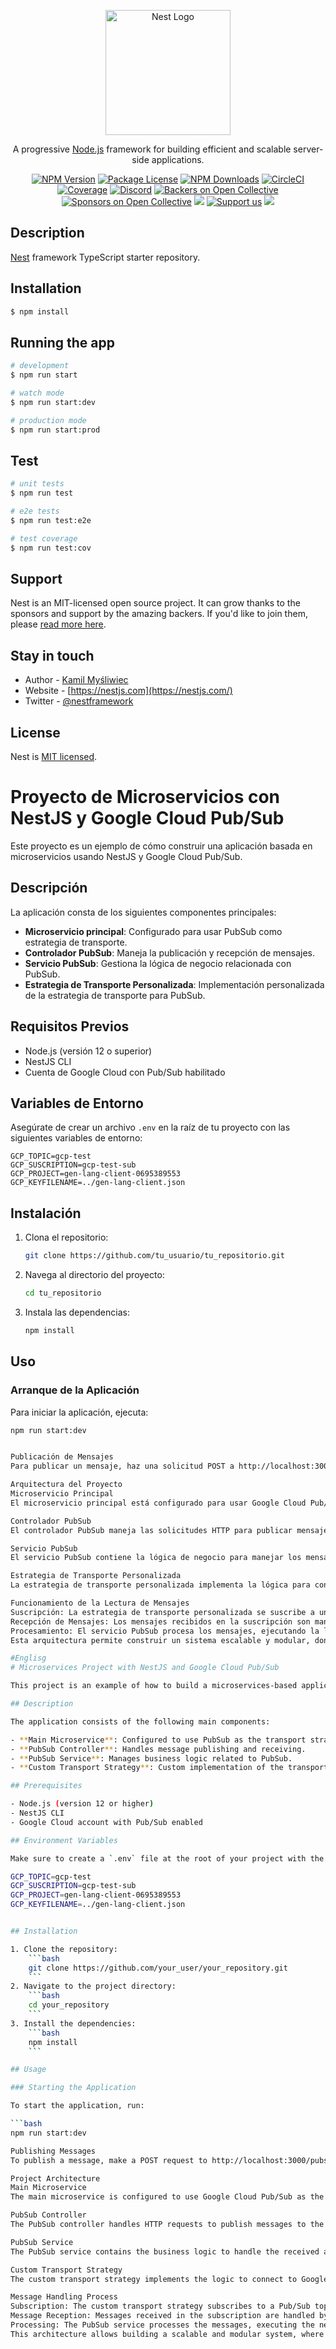 <p align="center">
  <a href="http://nestjs.com/" target="blank"><img src="https://nestjs.com/img/logo-small.svg" width="200" alt="Nest Logo" /></a>
</p>

[circleci-image]: https://img.shields.io/circleci/build/github/nestjs/nest/master?token=abc123def456
[circleci-url]: https://circleci.com/gh/nestjs/nest

  <p align="center">A progressive <a href="http://nodejs.org" target="_blank">Node.js</a> framework for building efficient and scalable server-side applications.</p>
    <p align="center">
<a href="https://www.npmjs.com/~nestjscore" target="_blank"><img src="https://img.shields.io/npm/v/@nestjs/core.svg" alt="NPM Version" /></a>
<a href="https://www.npmjs.com/~nestjscore" target="_blank"><img src="https://img.shields.io/npm/l/@nestjs/core.svg" alt="Package License" /></a>
<a href="https://www.npmjs.com/~nestjscore" target="_blank"><img src="https://img.shields.io/npm/dm/@nestjs/common.svg" alt="NPM Downloads" /></a>
<a href="https://circleci.com/gh/nestjs/nest" target="_blank"><img src="https://img.shields.io/circleci/build/github/nestjs/nest/master" alt="CircleCI" /></a>
<a href="https://coveralls.io/github/nestjs/nest?branch=master" target="_blank"><img src="https://coveralls.io/repos/github/nestjs/nest/badge.svg?branch=master#9" alt="Coverage" /></a>
<a href="https://discord.gg/G7Qnnhy" target="_blank"><img src="https://img.shields.io/badge/discord-online-brightgreen.svg" alt="Discord"/></a>
<a href="https://opencollective.com/nest#backer" target="_blank"><img src="https://opencollective.com/nest/backers/badge.svg" alt="Backers on Open Collective" /></a>
<a href="https://opencollective.com/nest#sponsor" target="_blank"><img src="https://opencollective.com/nest/sponsors/badge.svg" alt="Sponsors on Open Collective" /></a>
  <a href="https://paypal.me/kamilmysliwiec" target="_blank"><img src="https://img.shields.io/badge/Donate-PayPal-ff3f59.svg"/></a>
    <a href="https://opencollective.com/nest#sponsor"  target="_blank"><img src="https://img.shields.io/badge/Support%20us-Open%20Collective-41B883.svg" alt="Support us"></a>
  <a href="https://twitter.com/nestframework" target="_blank"><img src="https://img.shields.io/twitter/follow/nestframework.svg?style=social&label=Follow"></a>
</p>
  <!--[![Backers on Open Collective](https://opencollective.com/nest/backers/badge.svg)](https://opencollective.com/nest#backer)
  [![Sponsors on Open Collective](https://opencollective.com/nest/sponsors/badge.svg)](https://opencollective.com/nest#sponsor)-->

## Description

[Nest](https://github.com/nestjs/nest) framework TypeScript starter repository.

## Installation

```bash
$ npm install
```

## Running the app

```bash
# development
$ npm run start

# watch mode
$ npm run start:dev

# production mode
$ npm run start:prod
```

## Test

```bash
# unit tests
$ npm run test

# e2e tests
$ npm run test:e2e

# test coverage
$ npm run test:cov
```

## Support

Nest is an MIT-licensed open source project. It can grow thanks to the sponsors and support by the amazing backers. If you'd like to join them, please [read more here](https://docs.nestjs.com/support).

## Stay in touch

- Author - [Kamil Myśliwiec](https://kamilmysliwiec.com)
- Website - [https://nestjs.com](https://nestjs.com/)
- Twitter - [@nestframework](https://twitter.com/nestframework)

## License

Nest is [MIT licensed](LICENSE).


# Proyecto de Microservicios con NestJS y Google Cloud Pub/Sub

Este proyecto es un ejemplo de cómo construir una aplicación basada en microservicios usando NestJS y Google Cloud Pub/Sub.

## Descripción

La aplicación consta de los siguientes componentes principales:

- **Microservicio principal**: Configurado para usar PubSub como estrategia de transporte.
- **Controlador PubSub**: Maneja la publicación y recepción de mensajes.
- **Servicio PubSub**: Gestiona la lógica de negocio relacionada con PubSub.
- **Estrategia de Transporte Personalizada**: Implementación personalizada de la estrategia de transporte para PubSub.

## Requisitos Previos

- Node.js (versión 12 o superior)
- NestJS CLI
- Cuenta de Google Cloud con Pub/Sub habilitado

## Variables de Entorno

Asegúrate de crear un archivo `.env` en la raíz de tu proyecto con las siguientes variables de entorno:

```
GCP_TOPIC=gcp-test
GCP_SUSCRIPTION=gcp-test-sub
GCP_PROJECT=gen-lang-client-0695389553
GCP_KEYFILENAME=../gen-lang-client.json
```



## Instalación

1. Clona el repositorio:
    ```bash
    git clone https://github.com/tu_usuario/tu_repositorio.git
    ```
2. Navega al directorio del proyecto:
    ```bash
    cd tu_repositorio
    ```
3. Instala las dependencias:
    ```bash
    npm install
    ```

## Uso

### Arranque de la Aplicación

Para iniciar la aplicación, ejecuta:

```bash
npm run start:dev


Publicación de Mensajes
Para publicar un mensaje, haz una solicitud POST a http://localhost:3000/pubsub/publish con el cuerpo del mensaje en formato JSON.

Arquitectura del Proyecto
Microservicio Principal
El microservicio principal está configurado para usar Google Cloud Pub/Sub como estrategia de transporte. Las variables de entorno son utilizadas para definir los parámetros de configuración de Pub/Sub, como el nombre del tópico, la suscripción, el ID del proyecto y la ruta al archivo de claves.

Controlador PubSub
El controlador PubSub maneja las solicitudes HTTP para publicar mensajes en el tópico de Pub/Sub y define los patrones de mensajes que el servicio debe escuchar. Este controlador tiene métodos para publicar mensajes y recibir mensajes según patrones específicos.

Servicio PubSub
El servicio PubSub contiene la lógica de negocio para manejar los mensajes recibidos y publicados. Implementa métodos para publicar mensajes en Pub/Sub y manejar los mensajes que llegan a través de la suscripción. También maneja eventos específicos basados en atributos de los mensajes.

Estrategia de Transporte Personalizada
La estrategia de transporte personalizada implementa la lógica para conectar con Google Cloud Pub/Sub y manejar los mensajes de forma eficiente. Esta estrategia se encarga de suscribirse a un tópico específico, escuchar mensajes y delegar el procesamiento de estos a los manejadores apropiados. También gestiona los errores y asegura que los mensajes sean reconocidos (ack) correctamente después de ser procesados.

Funcionamiento de la Lectura de Mensajes
Suscripción: La estrategia de transporte personalizada se suscribe a un tópico de Pub/Sub utilizando la configuración proporcionada en las variables de entorno.
Recepción de Mensajes: Los mensajes recibidos en la suscripción son manejados por la estrategia personalizada, que delega el procesamiento de los mensajes al servicio PubSub.
Procesamiento: El servicio PubSub procesa los mensajes, ejecutando la lógica de negocio necesaria y confirmando la recepción de los mensajes (ack).
Esta arquitectura permite construir un sistema escalable y modular, donde cada componente se encarga de una responsabilidad específica, asegurando una separación clara de preocupaciones y facilitando el mantenimiento y la escalabilidad del sistema.

#Englisg 
# Microservices Project with NestJS and Google Cloud Pub/Sub

This project is an example of how to build a microservices-based application using NestJS and Google Cloud Pub/Sub.

## Description

The application consists of the following main components:

- **Main Microservice**: Configured to use PubSub as the transport strategy.
- **PubSub Controller**: Handles message publishing and receiving.
- **PubSub Service**: Manages business logic related to PubSub.
- **Custom Transport Strategy**: Custom implementation of the transport strategy for PubSub.

## Prerequisites

- Node.js (version 12 or higher)
- NestJS CLI
- Google Cloud account with Pub/Sub enabled

## Environment Variables

Make sure to create a `.env` file at the root of your project with the following environment variables:

GCP_TOPIC=gcp-test
GCP_SUSCRIPTION=gcp-test-sub
GCP_PROJECT=gen-lang-client-0695389553
GCP_KEYFILENAME=../gen-lang-client.json


## Installation

1. Clone the repository:
    ```bash
    git clone https://github.com/your_user/your_repository.git
    ```
2. Navigate to the project directory:
    ```bash
    cd your_repository
    ```
3. Install the dependencies:
    ```bash
    npm install
    ```

## Usage

### Starting the Application

To start the application, run:

```bash
npm run start:dev

Publishing Messages
To publish a message, make a POST request to http://localhost:3000/pubsub/publish with the message body in JSON format.

Project Architecture
Main Microservice
The main microservice is configured to use Google Cloud Pub/Sub as the transport strategy. Environment variables are used to define the Pub/Sub configuration parameters, such as the topic name, subscription, project ID, and key file path.

PubSub Controller
The PubSub controller handles HTTP requests to publish messages to the Pub/Sub topic and defines the message patterns the service should listen to. This controller has methods to publish messages and receive messages based on specific patterns.

PubSub Service
The PubSub service contains the business logic to handle the received and published messages. It implements methods to publish messages to Pub/Sub and handle messages that arrive through the subscription. It also handles specific events based on message attributes.

Custom Transport Strategy
The custom transport strategy implements the logic to connect to Google Cloud Pub/Sub and handle messages efficiently. This strategy subscribes to a specific topic, listens for messages, and delegates the processing of these messages to the appropriate handlers. It also manages errors and ensures that messages are acknowledged correctly after being processed.

Message Handling Process
Subscription: The custom transport strategy subscribes to a Pub/Sub topic using the configuration provided in the environment variables.
Message Reception: Messages received in the subscription are handled by the custom strategy, which delegates the processing of the messages to the PubSub service.
Processing: The PubSub service processes the messages, executing the necessary business logic and acknowledging the messages after they are processed.
This architecture allows building a scalable and modular system, where each component is responsible for a specific task, ensuring clear separation of concerns and facilitating maintenance and scalability of the system.



